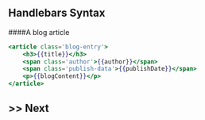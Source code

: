 ## Handlebars Syntax

####A blog article

```handlebars
<article class='blog-entry'>
	<h3>{{title}}</h3>
	<span class='author'>{{author}}</span>
	<span class='publish-data'>{{publishDate}}</span>
	<p>{{blogContent}}</p>
</article>
```

## >> Next